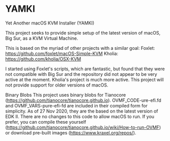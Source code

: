 # YAMKI
Yet Another macOS KVM Installer (YAMKI)

This project seeks to provide simple setup of the latest version of macOS, Big Sur, as a KVM Virtual Machine.

This is based on the myriad of other projects with a similar goal:
  Foxlet: https://github.com/foxlet/macOS-Simple-KVM
  Kholia: https://github.com/kholia/OSX-KVM

I started using Foxlet's scripts, which are fantastic, but found that they were not compatible with Big Sur and the repository did not appear to be very active at the moment. Kholia's project is much more active. This project will not provide support for older versions of macOS.

Binary Blobs
This project uses binary blobs for Tianocore (https://github.com/tianocore/tianocore.github.io). OVMF_CODE-ure-efi.fd and OVMF_VARS-pure-efi-fd are included in their compiled form for simplicity. As of 27 Nov 2020, they are the based on the latest version of EDK II. There are no changes to this code to allow macOS to run. If you prefer, you can compile these yourself (https://github.com/tianocore/tianocore.github.io/wiki/How-to-run-OVMF) or download pre-built images (https://www.kraxel.org/repos/). 
